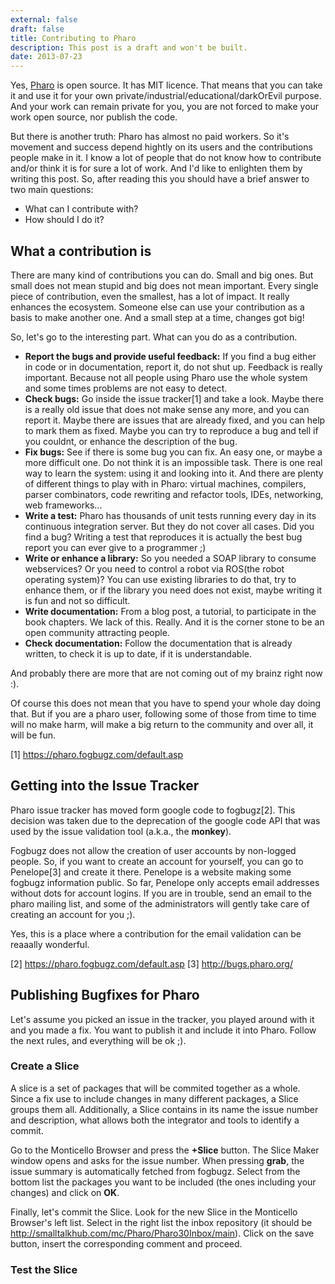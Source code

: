 ```yaml
---
external: false
draft: false
title: Contributing to Pharo
description: This post is a draft and won't be built.
date: 2013-07-23
---
```


Yes, <a href="http://www.pharo-project.org/">Pharo</a> is open source. It has MIT licence. That means that you can take it and use it for your own private/industrial/educational/darkOrEvil purpose. And your work can remain private for you, you are not forced to make your work open source, nor publish the code.

But there is another truth: Pharo has almost no paid workers. So it's movement and success depend hightly on its users and the contributions people make in it. I know a lot of people that do not know how to contribute and/or think it is for sure a lot of work. And I'd like to enlighten them by writing this post. So, after reading this you should have a brief answer to two main questions:
<ul>
<li>What can I contribute with?</li>
<li>How should I do it?</li>
</ul>

<h2>What a contribution is</h2>
There are many kind of contributions you can do. Small and big ones. But small does not mean stupid and big does not mean important. Every single piece of contribution, even the smallest, has a lot of impact. It really enhances the ecosystem. Someone else can use your contribution as a basis to make another one. And a small step at a time, changes got big!

So, let's go to the interesting part. What can you do as a contribution.

<ul>
<li><b>Report the bugs and provide useful feedback:</b> If you find a bug either in code or in documentation, report it, do not shut up. Feedback is really important. Because not all people using Pharo use the whole system and some times problems are not easy to detect.</li>
<li><b>Check bugs:</b> Go inside the issue tracker[1] and take a look. Maybe there is a really old issue that does not make sense any more, and you can report it. Maybe there are issues that are already fixed, and you can help to mark them as fixed. Maybe you can try to reproduce a bug and tell if you couldnt, or enhance the description of the bug.</li>
<li><b>Fix bugs:</b> See if there is some bug you can fix. An easy one, or maybe a more difficult one. Do not think it is an impossible task. There is one real way to learn the system: using it and looking into it. And there are plenty of different things to play with in Pharo: virtual machines, compilers, parser combinators, code rewriting and refactor tools, IDEs, networking, web frameworks...</li>
<li><b>Write a test:</b> Pharo has thousands of unit tests running every day in its continuous integration server. But they do not cover all cases. Did you find a bug? Writing a test that reproduces it is actually the best bug report you can ever give to a programmer ;)</li>
<li><b>Write or enhance a library:</b> So you needed a SOAP library to consume webservices? Or you need to control a robot via ROS(the robot operating system)? You can use existing libraries to do that, try to enhance them, or if the library you need does not exist, maybe writing it is fun and not so difficult.</li>
<li><b>Write documentation:</b> From a blog post, a tutorial, to participate in the book chapters. We lack of this. Really. And it is the corner stone to be an open community attracting people.</li>
<li><b>Check documentation:</b> Follow the documentation that is already written, to check it is up to date, if it is understandable.</li>
</ul>

And probably there are more that are not coming out of my brainz right now :).

Of course this does not mean that you have to spend your whole day doing that. But if you are a pharo user, following some of those from time to time will no make harm, will make a big return to the community and over all, it will be fun.

[1] https://pharo.fogbugz.com/default.asp

<h2>Getting into the Issue Tracker</h2>

Pharo issue tracker has moved form google code to fogbugz[2]. This decision was taken due to the deprecation of the google code API that was used by the issue validation tool (a.k.a., the <b>monkey</b>).

Fogbugz does not allow the creation of user accounts by non-logged people. So, if you want to create an account for yourself, you can go to Penelope[3] and create it there. Penelope is a website making some fogbugz information public. So far, Penelope only accepts email addresses without dots for account logins. If you are in trouble, send an email to the pharo mailing list, and some of the administrators will gently take care of creating an account for you ;).

Yes, this is a place where a contribution for the email validation can be reaaally wonderful.

[2] https://pharo.fogbugz.com/default.asp
[3] http://bugs.pharo.org/

<h2>Publishing Bugfixes for Pharo</h2>

Let's assume you picked an issue in the tracker, you played around with it and you made a fix. You want to publish it and include it into Pharo. Follow the next rules, and everything will be ok ;).

<h3>Create a Slice</h3>
A slice is a set of packages that will be commited together as a whole. Since a fix use to include changes in many different packages, a Slice groups them all. Additionally, a Slice contains in its name the issue number and description, what allows both the integrator and tools to identify a commit.

Go to the Monticello Browser and press the <b>+Slice</b> button. The Slice Maker window opens and asks for the issue number. When pressing <b>grab</b>, the issue summary is automatically fetched from fogbugz. Select from the bottom list the packages you want to be included (the ones including your changes) and click on <b>OK</b>.

Finally, let's commit the Slice. Look for the new Slice in the Monticello Browser's left list. Select in the right list the inbox repository (it should be http://smalltalkhub.com/mc/Pharo/Pharo30Inbox/main). Click on the save button, insert the corresponding comment and proceed.

<h3>Test the Slice</h3>

